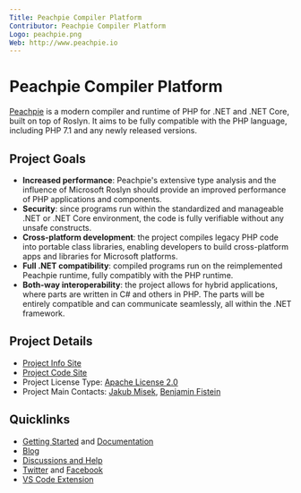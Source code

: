 ```yaml
---
Title: Peachpie Compiler Platform
Contributor: Peachpie Compiler Platform
Logo: peachpie.png
Web: http://www.peachpie.io
---
```

# Peachpie Compiler Platform

[Peachpie](https://www.peachpie.io) is a modern compiler and runtime of PHP for .NET and .NET Core, 
built on top of Roslyn. It aims to be fully compatible with the PHP language, including PHP 7.1 and any newly released versions.

## Project Goals

- **Increased performance**: Peachpie's extensive type analysis and the influence of Microsoft Roslyn should provide an improved performance of PHP applications and components. 
- **Security**: since programs run within the standardized and manageable .NET or .NET Core environment, the code is fully verifiable without any unsafe constructs. 
- **Cross-platform development**: the project compiles legacy PHP code into portable class libraries, enabling developers to build cross-platform apps and libraries for Microsoft platforms.  
- **Full .NET compatibility**: compiled programs run on the reimplemented Peachpie runtime, fully compatibly with the PHP runtime.
- **Both-way interoperability**: the project allows for hybrid applications, where parts are written in C# and others in PHP. The parts will be entirely compatible and can communicate seamlessly, all within the .NET framework. 

## Project Details

* [Project Info Site](https://www.peachpie.io)
* [Project Code Site](https://github.com/peachpiecompiler/peachpie)
* Project License Type: [Apache License 2.0](https://github.com/peachpiecompiler/peachpie/blob/master/LICENSE.txt)
* Project Main Contacts: [Jakub Misek](https://github.com/jakubmisek), [Benjamin Fistein](https://github.com/bfistein)

## Quicklinks

* [Getting Started](https://www.peachpie.io/getstarted) and [Documentation](https://github.com/peachpiecompiler/peachpie/wiki)
* [Blog](https://www.peachpie.io/blog)
* [Discussions and Help](https://gitter.im/iolevel/peachpie)
* [Twitter](https://twitter.com/pchpcompiler) and [Facebook](https://www.facebook.com/pchpcompiler)
* [VS Code Extension](https://marketplace.visualstudio.com/items?itemName=iolevel.peachpie-vscode)
